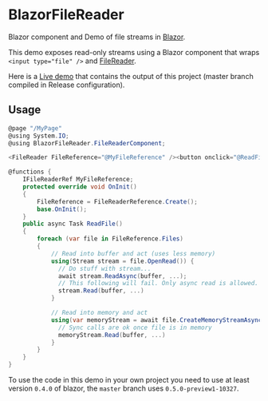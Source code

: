# BlazorFileReader
Blazor component and Demo of file streams in [Blazor](https://github.com/aspnet/Blazor). 

This demo exposes read-only streams using a Blazor component that wraps 
```<input type="file" />```
and [FileReader](https://developer.mozilla.org/en-US/docs/Web/API/FileReader).

Here is a [Live demo](https://tewr.github.io/BlazorFileReader/) that contains the output of this project (master branch compiled in Release configuration). 

## Usage
```cs
@page "/MyPage"
@using System.IO;
@using BlazorFileReader.FileReaderComponent;

<FileReader FileReference="@MyFileReference" /><button onclick="@ReadFile">Read file</button>

@functions {
    IFileReaderRef MyFileReference;
    protected override void OnInit()
    {
        FileReference = FileReaderReference.Create();
        base.OnInit();
    }
    public async Task ReadFile()
    {
        foreach (var file in FileReference.Files)
        {
            // Read into buffer and act (uses less memory)
            using(Stream stream = file.OpenRead()) {
			  // Do stuff with stream...
			  await stream.ReadAsync(buffer, ...);
			  // This following will fail. Only async read is allowed.
			  stream.Read(buffer, ...)
            }

            // Read into memory and act
            using(var memoryStream = await file.CreateMemoryStreamAsync(4096)) {
			  // Sync calls are ok once file is in memory
			  memoryStream.Read(buffer, ...)
            }
        }
    }
}
```

To use the code in this demo in your own project you need to use at least version 
```0.4.0``` of blazor, the ```master``` branch uses ```0.5.0-preview1-10327```.


